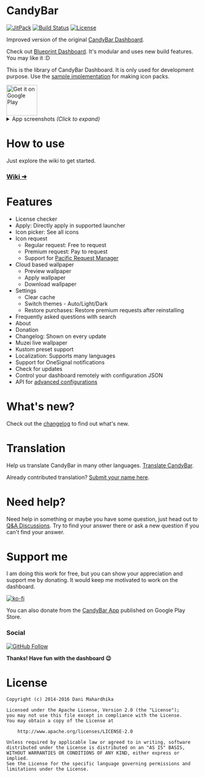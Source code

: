 # CandyBar
[![JitPack](https://img.shields.io/jitpack/version/com.github.zixpo/candybar?color=20a182&label=JitPack&style=flat-square)](https://jitpack.io/#zixpo/candybar)
[![Build Status](https://img.shields.io/github/actions/workflow/status/zixpo/candybar/android.yml?branch=main&style=flat-square)](https://github.com/zixpo/candybar/actions/workflows/android.yml)
[![License](https://img.shields.io/github/license/zixpo/candybar?style=flat-square)](/LICENSE)

Improved version of the original [CandyBar Dashboard](https://github.com/danimahardhika/candybar-library).

Check out [Blueprint Dashboard](https://github.com/jahirfiquitiva/blueprint/). It's modular and uses new build features. You may like it :D

This is the library of CandyBar Dashboard. It is only used for development purpose. Use the [sample implementation](https://github.com/zixpo/candybar-sample) for making icon packs.

<a href="https://play.google.com/store/apps/details?id=com.candybar.dev">
  <img height="80" alt="Get it on Google Play" src="https://play.google.com/intl/en_us/badges/static/images/badges/en_badge_web_generic.png">
</a>

<details>
<summary>App screenshots <i>(Click to expand)</i></summary>
<p>Tip: Click image to enlarge it</p>
<p>
  <img height="350" alt="Home section" src="https://user-images.githubusercontent.com/44255990/128632088-dd77b1cf-f289-412e-8df3-53d7cb6f3982.png">
  <img height="350" alt="Apply section" src="https://user-images.githubusercontent.com/44255990/128632346-ec485f2b-69aa-4557-aabb-41df561a7c4f.png">
  <img height="350" alt="Icons section" src="https://user-images.githubusercontent.com/44255990/128632377-ad5f7adb-57b9-412e-b2d5-928030ed94dd.png">
  <img height="350" alt="Bookmarked icons section" src="https://user-images.githubusercontent.com/44255990/128632391-5de9d4a5-2c16-49eb-824e-f46cd6f9d0f0.png">
  <img height="350" alt="Icon request section" src="https://user-images.githubusercontent.com/44255990/128632418-1e50fd91-2948-4c80-a5e3-840fbff0b873.png">
  <img height="350" alt="Wallpapers section" src="https://user-images.githubusercontent.com/44255990/128632433-a2d91128-b788-4024-8403-2f986f992516.png">
  <img height="350" alt="Wallpaper preview screen" src="https://user-images.githubusercontent.com/44255990/128632451-68283a1c-2a51-4387-af4d-016d167f9f90.png">
  <img height="350" alt="Settings section" src="https://user-images.githubusercontent.com/44255990/128632467-27e53459-446b-469c-9432-bfcf6f3bcffe.png">
  <img height="350" alt="FAQs section" src="https://user-images.githubusercontent.com/44255990/128632481-045f9df3-7958-4689-b030-45a817bf9410.png">
  <img height="350" alt="About section" src="https://user-images.githubusercontent.com/44255990/128632488-bf17fe1d-0e4e-4649-b04b-1b87acf6cc0e.png">
  <img height="350" alt="Navigation drawer" src="https://user-images.githubusercontent.com/44255990/128632508-dd274ef8-0a73-41db-996d-c2778358a7f8.png">
  <img height="350" alt="Dark mode" src="https://user-images.githubusercontent.com/44255990/128632517-59776f9c-5aa1-449d-a64c-0e1732894a69.png">
</p>
</details>

# How to use
Just explore the wiki to get started.
### [Wiki ➜](https://github.com/zixpo/candybar-sample/wiki)

# Features
- License checker
- Apply: Directly apply in supported launcher
- Icon picker: See all icons
- Icon request
  - Regular request: Free to request
  - Premium request: Pay to request
  - Support for [Pacific Request Manager](https://pacificmanager.app)
- Cloud based wallpaper
  - Preview wallpaper
  - Apply wallpaper
  - Download wallpaper
- Settings
  - Clear cache
  - Switch themes - Auto/Light/Dark
  - Restore purchases: Restore premium requests after reinstalling
- Frequently asked questions with search
- About
- Donation
- Changelog: Shown on every update
- Muzei live wallpaper
- Kustom preset support
- Localization: Supports many languages
- Support for OneSignal notifications
- Check for updates
- Control your dashboard remotely with configuration JSON
- API for [advanced configurations](https://github.com/zixpo/candybar-sample/wiki/Advanced-dashboard-configurations)

# What's new?
Check out the [changelog](/CHANGELOG.md) to find out what's new.

# Translation
Help us translate CandyBar in many other languages. [Translate CandyBar](https://crowdin.com/project/candybar).

Already contributed translation? [Submit your name here](https://github.com/zixpo/candybar/discussions/142).

# Need help?
Need help in something or maybe you have some question, just head out
to [Q&A Discussions](https://github.com/zixpo/candybar/discussions/categories/q-a).
Try to find your answer there or ask a new question if you can't find your answer.

# Support me
I am doing this work for free, but you can show your appreciation
and support me by donating. It would keep me motivated to work on
the dashboard.

[![ko-fi](https://www.ko-fi.com/img/githubbutton_sm.svg)](https://ko-fi.com/J3J7WR0M)

You can also donate from the [CandyBar App](https://play.google.com/store/apps/details?id=com.candybar.dev) published on Google Play Store.

### Social
[![GitHub Follow](https://img.shields.io/github/followers/sarsamurmu?color=%23dfdfdf&label=Follow%20on%20GitHub&logo=github&style=for-the-badge)](https://github.com/sarsamurmu)

**Thanks! Have fun with the dashboard 😉**

# License
```
Copyright (c) 2014-2016 Dani Mahardhika

Licensed under the Apache License, Version 2.0 (the "License");
you may not use this file except in compliance with the License.
You may obtain a copy of the License at

    http://www.apache.org/licenses/LICENSE-2.0

Unless required by applicable law or agreed to in writing, software
distributed under the License is distributed on an "AS IS" BASIS,
WITHOUT WARRANTIES OR CONDITIONS OF ANY KIND, either express or implied.
See the License for the specific language governing permissions and
limitations under the License.
```
